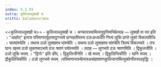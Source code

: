 ```yaml
---
index: 5.1.55
sutra: कुलिजाल्लुक्खौ च
vritti: balamanorama
---
```


<<कुलिजाल्लुक्खौ च>> - कुलिजाल्लुक्खौ च । अन्यतरस्यामित्यनुवृत्तिमभिप्रेत्याह — लुक्खौ वा स्त इति । "आर्हात्" इत्यत्र परिमाणपर्युदासाट्ठगभावे प्राग्वहतीयस्य ठञःअध्यर्धे॑ति नित्यं लुकि प्राप्ते लुको विकल्पविधिः । चात्ष्ठंश्चेति । तथाच ठञो लुक्खश्च ष्ठंश्चेति । तथाच ठञो लुक्खश्च ष्ठंश्चेति त्रितयं विकल्प्यते । तत्र ष्ठनः खस्य ठञो लुकश्चाऽभावे ठञः श्रवणं पर्यवस्यति । तदाह — लुगभावे ठञः श्रवणमिति । द्विकुलजीति । ठञो लुकि रूपम् । "द्विगोः" इति ङीप् । द्विकुलिजीनेति । खे रूपम् । द्विकुलिजिकीति । ष्ठनि रूपम् । द्वौकुलिजिकीति । ठञो लुगभावे रूपम् ।परिमाणान्तस्ये॑त्यत्रअसंज्ञाशाणकुलिजाना॑मित्युक्तेर्नोत्तरपदवृद्धिः ।